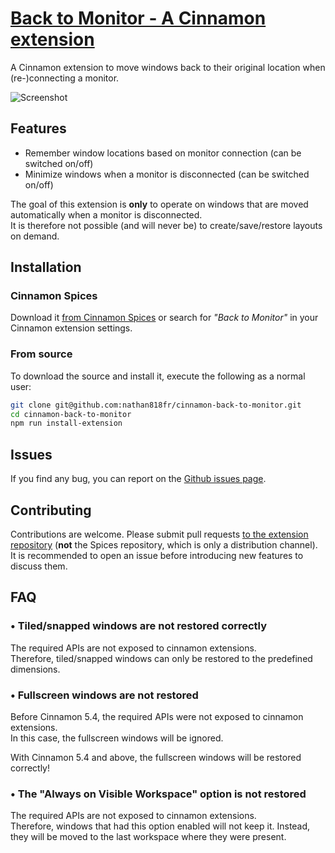 # [Back to Monitor - A Cinnamon extension][repo]

A Cinnamon extension to move windows back to their original location when (re-)connecting a monitor.

![Screenshot](./screenshot.png?raw=true)

## Features

-   Remember window locations based on monitor connection (can be switched on/off)
-   Minimize windows when a monitor is disconnected (can be switched on/off)

The goal of this extension is **only** to operate on windows that are moved automatically when a monitor is disconnected.<br/>
It is therefore not possible (and will never be) to create/save/restore layouts on demand.

## Installation

### Cinnamon Spices

Download it [from Cinnamon Spices][spices] or search for _"Back to Monitor"_ in your Cinnamon extension settings.

### From source

To download the source and install it, execute the following as a normal user:

```bash
git clone git@github.com:nathan818fr/cinnamon-back-to-monitor.git
cd cinnamon-back-to-monitor
npm run install-extension
```

## Issues

If you find any bug, you can report on the [Github issues page][issues].

## Contributing

Contributions are welcome. Please submit pull requests [to the extension repository][repo] (**not** the Spices repository, which is only a distribution channel).<br/>
It is recommended to open an issue before introducing new features to discuss them.

## FAQ

### • Tiled/snapped windows are not restored correctly

The required APIs are not exposed to cinnamon extensions.<br/>
Therefore, tiled/snapped windows can only be restored to the predefined dimensions.

### • Fullscreen windows are not restored

Before Cinnamon 5.4, the required APIs were not exposed to cinnamon extensions.<br/>
In this case, the fullscreen windows will be ignored.

With Cinnamon 5.4 and above, the fullscreen windows will be restored correctly!

### • The "Always on Visible Workspace" option is not restored

The required APIs are not exposed to cinnamon extensions.<br/>
Therefore, windows that had this option enabled will not keep it. Instead, they will be moved to the last workspace where they were present.

[repo]: https://github.com/nathan818fr/cinnamon-back-to-monitor
[commits]: https://github.com/nathan818fr/cinnamon-back-to-monitor/commits/main
[issues]: https://github.com/nathan818fr/cinnamon-back-to-monitor/issues
[spices]: https://cinnamon-spices.linuxmint.com/extensions/view/89
